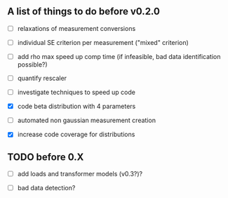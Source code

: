 ## A list of things to do before v0.2.0

- [ ] relaxations of measurement conversions

- [ ] individual SE criterion per measurement ("mixed" criterion)

- [ ] add rho max speed up comp time (if infeasible, bad data identification possible?)

- [ ] quantify rescaler

- [ ] investigate techniques to speed up code

- [x] code beta distribution with 4 parameters

- [ ] automated non gaussian measurement creation

- [x] increase code coverage for distributions

## TODO before 0.X

- [ ] add loads and transformer models (v0.3?)?

- [ ] bad data detection?
